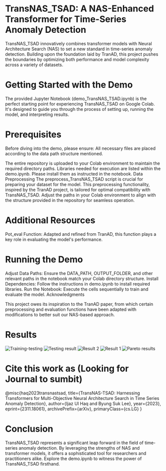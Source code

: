 # TransNAS_TSAD: A NAS-Enhanced Transformer for Time-Series Anomaly Detection
TransNAS_TSAD innovatively combines transformer models with Neural Architecture Search (NAS) to set a new standard in time-series anomaly detection. Building upon the foundation laid by TranAD, this project pushes the boundaries by optimizing both performance and model complexity across a variety of datasets.

# Getting Started with the Demo
The provided Jupyter Notebook (demo_TransNAS_TSAD.ipynb) is the perfect starting point for experiencing TransNAS_TSAD on Google Colab. It's designed to guide you through the process of setting up, running the model, and interpreting results.

# Prerequisites
Before diving into the demo, please ensure:
All necessary files are placed according to the data path structure mentioned.

The entire repository is uploaded to your Colab environment to maintain the required directory paths.
Libraries needed for execution are listed within the demo.ipynb. Please install them as instructed in the notebook.
Data Preprocessing
The preprocess_TransNAS_TSAD script is crucial for preparing your dataset for the model. This preprocessing functionality, inspired by the TranAD project, is tailored for optimal compatibility with TransNAS_TSAD. Adjust the paths in your Colab environment to align with the structure provided in the repository for seamless operation.

# Additional Resources
Pot_eval Function: Adapted and refined from TranAD, this function plays a key role in evaluating the model's performance.

# Running the Demo
Adjust Data Paths: Ensure the DATA_PATH, OUTPUT_FOLDER, and other relevant paths in the notebook match your Colab directory structure.
Install Dependencies: Follow the instructions in demo.ipynb to install required libraries.
Run the Notebook: Execute the cells sequentially to train and evaluate the model.
Acknowledgments

This project owes its inspiration to the TranAD paper, from which certain preprocessing and evaluation functions have been adapted with modifications to better suit our NAS-based approach.

# Results

![Training-testing](https://github.com/ejokhan/TransNAS_TSAD/assets/19641451/5d4c2f29-396b-47bb-a4fb-293abe756d18)
![Testing result](https://github.com/ejokhan/TransNAS_TSAD/assets/19641451/fa9f817b-1bf9-4441-b6c5-091ebca8c776)
![Result 2](https://github.com/ejokhan/TransNAS_TSAD/assets/19641451/9e2148e8-9ed3-400e-aba8-52d9b5625d88)
![Result 1](https://github.com/ejokhan/TransNAS_TSAD/assets/19641451/0af6902f-6f02-4703-b816-4001875078e3)
![Pareto results](https://github.com/ejokhan/TransNAS_TSAD/assets/19641451/97d3b736-4fdd-4909-b814-dfbe207d016d)

# Cite this work as (Looking for Journal to sumbit)

@misc{haq2023transnastsad,
      title={TransNAS-TSAD: Harnessing Transformers for Multi-Objective Neural Architecture Search in Time Series Anomaly Detection}, 
      author={Ijaz Ul Haq and Byung Suk Lee},
      year={2023},
      eprint={2311.18061},
      archivePrefix={arXiv},
      primaryClass={cs.LG}
}

# Conclusion
TransNAS_TSAD represents a significant leap forward in the field of time-series anomaly detection. By leveraging the strengths of NAS and transformer models, it offers a sophisticated tool for researchers and practitioners alike. Explore the demo.ipynb to witness the power of TransNAS_TSAD firsthand.
